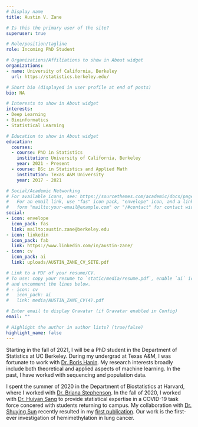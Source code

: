 ```yaml
---
# Display name
title: Austin V. Zane

# Is this the primary user of the site?
superuser: true

# Role/position/tagline
role: Incoming PhD Student

# Organizations/Affiliations to show in About widget
organizations:
- name: University of California, Berkeley
  url: https://statistics.berkeley.edu/

# Short bio (displayed in user profile at end of posts)
bio: NA

# Interests to show in About widget
interests:
- Deep Learning
- Bioinformatics
- Statistical Learning

# Education to show in About widget
education:
  courses:
  - course: PhD in Statistics
    institution: University of California, Berkeley
    year: 2021 - Present
  - course: BSc in Statistics and Applied Math
    institution: Texas A&M University
    year: 2017 - 2021

# Social/Academic Networking
# For available icons, see: https://sourcethemes.com/academic/docs/page-builder/#icons
#   For an email link, use "fas" icon pack, "envelope" icon, and a link in the
#   form "mailto:your-email@example.com" or "/#contact" for contact widget.
social:
- icon: envelope
  icon_pack: fas
  link: mailto:austin.zane@berkeley.edu
- icon: linkedin
  icon_pack: fab
  link: https://www.linkedin.com/in/austin-zane/
- icon: cv
  icon_pack: ai
  link: uploads/AUSTIN_ZANE_CV_SITE.pdf

# Link to a PDF of your resume/CV.
# To use: copy your resume to `static/media/resume.pdf`, enable `ai` icons in `params.toml`, 
# and uncomment the lines below.
# - icon: cv
#   icon_pack: ai
#   link: media/AUSTIN_ZANE_CV(4).pdf

# Enter email to display Gravatar (if Gravatar enabled in Config)
email: ""

# Highlight the author in author lists? (true/false)
highlight_name: false
---
```


Starting in the fall of 2021, I will be a PhD student in the Department of Statistics at UC Berkeley. During my undergrad at Texas A&M, I was fortunate to work with [Dr. Boris Hanin](https://hanin.princeton.edu/). My research interests broadly include both theoretical and applied aspects of machine learning. In the past, I have worked with sequencing and population data.    
  
I spent the summer of 2020 in the Department of Biostatistics at Harvard, where I worked with [Dr. Briana Stephenson](https://www.hsph.harvard.edu/briana-stephenson/). In the fall of 2020, I worked with [Dr. Huiyan Sang](https://web.stat.tamu.edu/~huiyan/) to provide statistical expertise in a COVID-19 task force concered with students returning to campus. My collaboration with [Dr. Shuying Sun](https://www.math.txstate.edu/about/people/faculty/sun.html) recently resulted in my [first publication](https://bmccancer.biomedcentral.com/articles/10.1186/s12885-021-07990-7). Our work is the first-ever investigation of hemimethylation in lung cancer.



